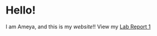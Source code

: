 # Hello! 
I am Ameya, and this is my *website*!!
View my [Lab Report 1]([http://a.com](https://amsapatnekar.github.io/cse15l-lab-reports/labReport1)https://amsapatnekar.github.io/cse15l-lab-reports/labReport1)

